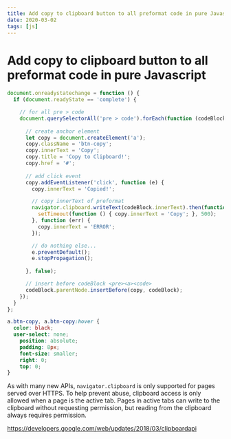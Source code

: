 ```yaml
---
title: Add copy to clipboard button to all preformat code in pure Javascript
date: 2020-03-02
tags: [js]
---
```


# Add copy to clipboard button to all preformat code in pure Javascript

```js
document.onreadystatechange = function () {
  if (document.readyState == 'complete') {

    // for all pre > code
    document.querySelectorAll('pre > code').forEach(function (codeBlock) {
      
      // create anchor element
      let copy = document.createElement('a');
      copy.className = 'btn-copy';
      copy.innerText = 'Copy';
      copy.title = 'Copy to Clipboard!';
      copy.href = '#';
      
      // add click event
      copy.addEventListener('click', function (e) {
        copy.innerText = 'Copied!';

        // copy innerText of preformat
        navigator.clipboard.writeText(codeBlock.innerText).then(function () {
          setTimeout(function () { copy.innerText = 'Copy'; }, 500);
        }, function (err) {
          copy.innerText = 'ERROR';
        });

        // do nothing else...
        e.preventDefault();
        e.stopPropagation();
        
      }, false);

      // insert before codeBlock <pre><a><code>
      codeBlock.parentNode.insertBefore(copy, codeBlock);
    });
  }
};
```


```css
a.btn-copy, a.btn-copy:hover {
  color: black;
  user-select: none;
	position: absolute;
	padding: 8px;
	font-size: smaller;
	right: 0;
	top: 0;
}
```

As with many new APIs, `navigator.clipboard` is only supported for pages served over HTTPS. To help prevent abuse, clipboard access is only allowed when a page is the active tab. Pages in active tabs can write to the clipboard without requesting permission, but reading from the clipboard always requires permission.

https://developers.google.com/web/updates/2018/03/clipboardapi
